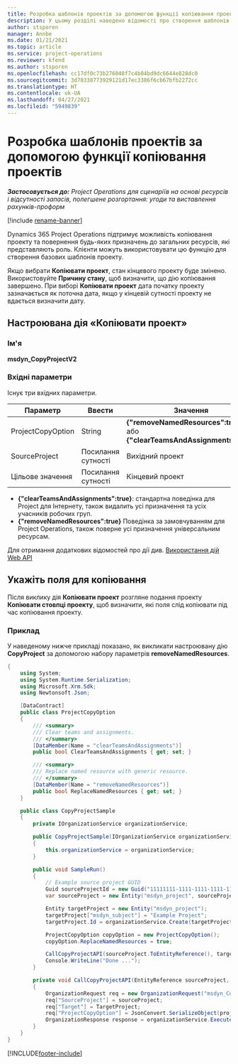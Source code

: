 ```yaml
---
title: Розробка шаблонів проектів за допомогою функції копіювання проектів
description: У цьому розділі наведено відомості про створення шаблонів проектів за допомогою настроюваної дії «Копіювати проект».
author: stsporen
manager: Annbe
ms.date: 01/21/2021
ms.topic: article
ms.service: project-operations
ms.reviewer: kfend
ms.author: stsporen
ms.openlocfilehash: cc17df0c73b276048f7c4b04bd9dc6644e828dc0
ms.sourcegitcommit: 3d78338773929121d17ec3386f6cb67bfb2272cc
ms.translationtype: HT
ms.contentlocale: uk-UA
ms.lasthandoff: 04/27/2021
ms.locfileid: "5949839"
---
```

# <a name="develop-project-templates-with-copy-project"></a>Розробка шаблонів проектів за допомогою функції копіювання проектів

_**Застосовується до:** Project Operations для сценаріїв на основі ресурсів і відсутності запасів, полегшене розгортання: угоди та виставлення рахунків-проформ_

[!include [rename-banner](~/includes/cc-data-platform-banner.md)]

Dynamics 365 Project Operations підтримує можливість копіювання проекту та повернення будь-яких призначень до загальних ресурсів, які представляють роль. Клієнти можуть використовувати цю функцію для створення базових шаблонів проекту.

Якщо вибрати **Копіювати проект**, стан кінцевого проекту буде змінено. Використовуйте **Причину стану**, щоб визначити, що дію копіювання завершено. При виборі **Копіювати проект** дата початку проекту зазначається як поточна дата, якщо у кінцевій сутності проекту не вдається визначити дату.

## <a name="copy-project-custom-action"></a>Настроювана дія «Копіювати проект» 

### <a name="name"></a>Ім'я 

**msdyn_CopyProjectV2**

### <a name="input-parameters"></a>Вхідні параметри
Існує три вхідних параметри.

| Параметр          | Ввести   | Значення                                                   | 
|--------------------|--------|----------------------------------------------------------|
| ProjectCopyOption  | String | **{"removeNamedResources":true}** або **{"clearTeamsAndAssignments":true}** |
| SourceProject      | Посилання сутності | Вихідний проект |
| Цільове значення             | Посилання сутності | Кінцевий проект |


- **{"clearTeamsAndAssignments":true}**: стандартна поведінка для Project для Інтернету, також видалить усі призначення та усіх учасників робочих груп.
- **{"removeNamedResources":true}** Поведінка за замовчуванням для Project Operations, також поверне усі призначення універсальним ресурсам.

Для отримання додаткових відомостей про дії див. [Використання дій Web API](/powerapps/developer/common-data-service/webapi/use-web-api-actions)

## <a name="specify-fields-to-copy"></a>Укажіть поля для копіювання 
Після виклику дія **Копіювати проект** розгляне подання проекту **Копіювати стовпці проекту**, щоб визначити, які поля слід копіювати під час копіювання проекту.


### <a name="example"></a>Приклад
У наведеному нижче прикладі показано, як викликати настроювану дію **CopyProject** за допомогою набору параметрів **removeNamedResources**.
```C#
{
    using System;
    using System.Runtime.Serialization;
    using Microsoft.Xrm.Sdk;
    using Newtonsoft.Json;

    [DataContract]
    public class ProjectCopyOption
    {
        /// <summary>
        /// Clear teams and assignments.
        /// </summary>
        [DataMember(Name = "clearTeamsAndAssignments")]
        public bool ClearTeamsAndAssignments { get; set; }

        /// <summary>
        /// Replace named resource with generic resource.
        /// </summary>
        [DataMember(Name = "removeNamedResources")]
        public bool ReplaceNamedResources { get; set; }
    }

    public class CopyProjectSample
    {
        private IOrganizationService organizationService;

        public CopyProjectSample(IOrganizationService organizationService)
        {
            this.organizationService = organizationService;
        }

        public void SampleRun()
        {
            // Example source project GUID
            Guid sourceProjectId = new Guid("11111111-1111-1111-1111-111111111111");
            var sourceProject = new Entity("msdyn_project", sourceProjectId);

            Entity targetProject = new Entity("msdyn_project");
            targetProject["msdyn_subject"] = "Example Project";
            targetProject.Id = organizationService.Create(targetProject);

            ProjectCopyOption copyOption = new ProjectCopyOption();
            copyOption.ReplaceNamedResources = true;

            CallCopyProjectAPI(sourceProject.ToEntityReference(), targetProject.ToEntityReference(), copyOption);
            Console.WriteLine("Done ...");
        }

        private void CallCopyProjectAPI(EntityReference sourceProject, EntityReference TargetProject, ProjectCopyOption projectCopyOption)
        {
            OrganizationRequest req = new OrganizationRequest("msdyn_CopyProjectV2");
            req["SourceProject"] = sourceProject;
            req["Target"] = TargetProject;
            req["ProjectCopyOption"] = JsonConvert.SerializeObject(projectCopyOption);
            OrganizationResponse response = organizationService.Execute(req);
        }
    }
}
```


[!INCLUDE[footer-include](../includes/footer-banner.md)]